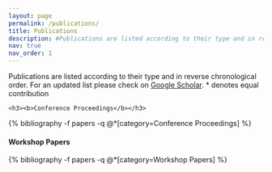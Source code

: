 ```yaml
---
layout: page
permalink: /publications/
title: Publications
description: #Publications are listed according to their type and in reverse chronological order. For an updated list please chek on [Google Scholar]<[https://scholar.google.com/citations?user=o9Gj0dMAAAAJ&hl=en](https://scholar.google.com/citations?user=AEer2h4AAAAJ&hl=en)>
nav: true
nav_order: 1
---
```

<!-- To add from a separate file just use:  bibliography --file preprint  -->
<!-- _pages/publications.md -->

<div class="publications">
  <p>
    Publications are listed according to their type and in reverse chronological order.
    For an updated list please check on
    <a href="https://scholar.google.com/citations?user=o9Gj0dMAAAAJ&hl=en">Google Scholar</a>.
    * denotes equal contribution
  </p>  

    <h3><b>Conference Proceedings</b></h3>
  {% bibliography -f papers -q @*[category=Conference Proceedings]  %}

  <h4><b>Workshop Papers</b></h4>
  {% bibliography -f papers -q @*[category=Workshop Papers]  %}

<!--
<h3><b>Conference Proceedings</b></h3>
   bibliography -f papers -q @*[category=Conference Proceedings]  

<h2>Journal Publications</h2>
   bibliography -f papers -q @*[category=Journal Publications]  

  <h2>Book Chapters</h2>
   bibliography -f papers -q @*[category=Book Chapters]  
-->
